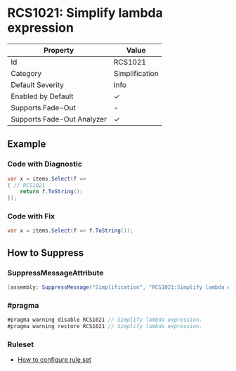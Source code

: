 # RCS1021: Simplify lambda expression

| Property                    | Value          |
| --------------------------- | -------------- |
| Id                          | RCS1021        |
| Category                    | Simplification |
| Default Severity            | Info           |
| Enabled by Default          | &#x2713;       |
| Supports Fade\-Out          | \-             |
| Supports Fade\-Out Analyzer | &#x2713;       |

## Example

### Code with Diagnostic

```csharp
var x = items.Select(f =>
{ // RCS1021
    return f.ToString();
});
```

### Code with Fix

```csharp
var x = items.Select(f => f.ToString());
```

## How to Suppress

### SuppressMessageAttribute

```csharp
[assembly: SuppressMessage("Simplification", "RCS1021:Simplify lambda expression.", Justification = "<Pending>")]
```

### \#pragma

```csharp
#pragma warning disable RCS1021 // Simplify lambda expression.
#pragma warning restore RCS1021 // Simplify lambda expression.
```

### Ruleset

* [How to configure rule set](../HowToConfigureAnalyzers.md)
